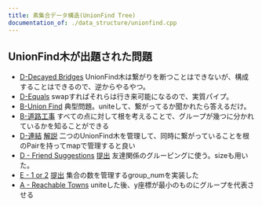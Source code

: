 ```yaml
---
title: 素集合データ構造(UnionFind Tree)
documentation_of: ./data_structure/unionfind.cpp
---
```


## UnionFind木が出題された問題
- [D-Decayed Bridges](https://beta.atcoder.jp/contests/abc120)
UnionFind木は繋がりを断つことはできないが、構成することはできるので、逆からやるやつ。
- [D-Equals](https://beta.atcoder.jp/contests/abc097)
swapすればそれらは行き来可能になるので、実質パイプ。
- [B-Union Find](https://beta.atcoder.jp/contests/atc001)
典型問題。uniteして、繋がってるか聞かれたら答えるだけ。
- [B-道路工事](https://beta.atcoder.jp/contests/arc032/)
すべての点に対して根を考えることで、グループが幾つに分かれているかを知ることができる
- [D-連結](https://beta.atcoder.jp/contests/abc049)
[解説](http://drken1215.hatenablog.com/entry/2019/06/29/182300)
二つのUnionFind木を管理して、同時に繋がっていることを根のPairを持ってmapで管理すると良い
- [D - Friend Suggestions](https://atcoder.jp/contests/abc157/tasks/abc157_d)
[提出](https://atcoder.jp/contests/abc157/submissions/10460043)
友達関係のグルーピングに使う。sizeも用いた。
- [E - 1 or 2](https://atcoder.jp/contests/abc126/tasks/abc126_e)
[提出](https://atcoder.jp/contests/abc126/submissions/10649376)
集合の数を管理するgroup_numを実装した
- [A - Reachable Towns](https://atcoder.jp/contests/acl1/tasks/acl1_a)
uniteした後、y座標が最小のものにグループを代表させる
